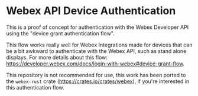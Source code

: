 # Webex API Device Authentication

This is a proof of concept for authentication with the Webex Developer API using the "device grant authentication flow".

This flow works really well for Webex Integrations made for devices that can be a bit awkward to authenticate with the Webex API, such as stand alone displays. For more details about this flow: https://developer.webex.com/docs/login-with-webex#device-grant-flow.

This repository is not recommended for use, this work has been ported to the `webex-rust` crate (https://crates.io/crates/webex), if you're interested in this authentication flow.
